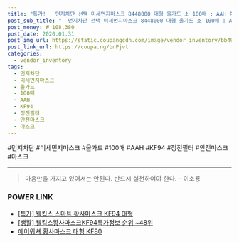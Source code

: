 ```yaml
--- 
title: "특가!   먼지차단 선택 미세먼지마스크 8448000 대형 올가드 소 100매 : AAH 중 KF94 대 정전필터 안전마스크 마스크 국산마스크..." 
post_sub_title: "  먼지차단 선택 미세먼지마스크 8448000 대형 올가드 소 100매 : AAH 중 KF94 대 정전필터 안전마스크 마스크 국산마스크 마스크100매 황사용마스크" 
post_money: ₩ 108,380 
post_date: 2020.01.31 
post_img_url: https://static.coupangcdn.com/image/vendor_inventory/bb49/76c6cd364c8dbd11e4b5bc5ee309ed37c0e7c9073baa28737b7546beecaf.jpg 
post_link_url: https://coupa.ng/bnPjvt 
categories: 
  - vendor_inventory 
tags: 
  - 먼지차단 
  - 미세먼지마스크 
  - 올가드 
  - 100매 
  - AAH 
  - KF94 
  - 정전필터 
  - 안전마스크 
  - 마스크 
--- 
```

  #먼지차단 #미세먼지마스크 #올가드 #100매 #AAH #KF94 #정전필터 #안전마스크 #마스크 
<hr> 

> 마음만을 가지고 있어서는 안된다. 반드시 실천하여야 한다. – 이소룡 


### POWER LINK

* <a href="https://blog.naver.com/an0733/221789248678" target="_blank">[특가] 웰킵스 스마트 황사마스크 KF94 대형</a>
* <a href="https://blog.naver.com/fasyy4321/221773533837" target="_blank"> [생활] 웰킵스황사마스크KF94특가정보 순위 ~48위</a>
* <a href="https://blog.naver.com/fasyy4321/221789181569" target="_blank">에어워셔 황사마스크 대형 KF80</a>
